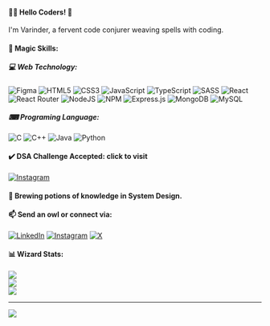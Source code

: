 #### 👨‍💻 Hello Coders! 🚀
I'm Varinder, a fervent code conjurer weaving spells with coding.

#### 🚀 Magic Skills:
##### 💻 Web Technology: 
![Figma](https://img.shields.io/badge/figma-%23F24E1E.svg?style=for-the-badge&logo=figma&logoColor=white) ![HTML5](https://img.shields.io/badge/html5-%23E34F26.svg?style=for-the-badge&logo=html5&logoColor=white) ![CSS3](https://img.shields.io/badge/css3-%231572B6.svg?style=for-the-badge&logo=css3&logoColor=white) ![JavaScript](https://img.shields.io/badge/javascript-%23323330.svg?style=for-the-badge&logo=javascript&logoColor=%23F7DF1E) ![TypeScript](https://img.shields.io/badge/typescript-%23007ACC.svg?style=for-the-badge&logo=typescript&logoColor=white) ![SASS](https://img.shields.io/badge/SASS-hotpink.svg?style=for-the-badge&logo=SASS&logoColor=white) ![React](https://img.shields.io/badge/react-%2320232a.svg?style=for-the-badge&logo=react&logoColor=%2361DAFB) ![React Router](https://img.shields.io/badge/React_Router-CA4245?style=for-the-badge&logo=react-router&logoColor=white) ![NodeJS](https://img.shields.io/badge/node.js-6DA55F?style=for-the-badge&logo=node.js&logoColor=white) ![NPM](https://img.shields.io/badge/NPM-%23CB3837.svg?style=for-the-badge&logo=npm&logoColor=white) ![Express.js](https://img.shields.io/badge/express.js-%23404d59.svg?style=for-the-badge&logo=express&logoColor=%2361DAFB) ![MongoDB](https://img.shields.io/badge/MongoDB-%234ea94b.svg?style=for-the-badge&logo=mongodb&logoColor=white) ![MySQL](https://img.shields.io/badge/mysql-%2300000f.svg?style=for-the-badge&logo=mysql&logoColor=white)
##### ⌨ Programing Language: 
![C](https://img.shields.io/badge/c-%2300599C.svg?style=for-the-badge&logo=c&logoColor=white) ![C++](https://img.shields.io/badge/c++-%2300599C.svg?style=for-the-badge&logo=c%2B%2B&logoColor=white) ![Java](https://img.shields.io/badge/java-%23ED8B00.svg?style=for-the-badge&logo=openjdk&logoColor=white) ![Python](https://img.shields.io/badge/python-3670A0?style=for-the-badge&logo=python&logoColor=ffdd54) 


<!-- #### 🔭 Currently enchanting the realms with Web-Development Project. -->

#### ✔️ DSA Challenge Accepted: click to visit
[![Instagram](https://img.shields.io/badge/Instagram-%23E4405F.svg?logo=Instagram&logoColor=white)](https://instagram.com/coderchats)


#### 🌱 Brewing potions of knowledge in System Design.

#### 📫 Send an owl or connect via:
[![LinkedIn](https://img.shields.io/badge/LinkedIn-%230077B5.svg?logo=linkedin&logoColor=white)](https://linkedin.com/in/nmvarinder) [![Instagram](https://img.shields.io/badge/Instagram-%23E4405F.svg?logo=Instagram&logoColor=white)](https://instagram.com/nmvarinder) [![X](https://img.shields.io/badge/X-black.svg?logo=X&logoColor=white)](https://x.com/nmvarinder) 

#### 📊 Wizard Stats:
![](https://github-readme-stats.vercel.app/api?username=nmvarinder&theme=dark&hide_border=false&include_all_commits=false&count_private=false)<br/>
![](https://github-readme-streak-stats.herokuapp.com/?user=nmvarinder&theme=dark&hide_border=false)<br/>
![](https://github-readme-stats.vercel.app/api/top-langs/?username=nmvarinder&theme=dark&hide_border=false&include_all_commits=false&count_private=false&layout=compact)

---
[![](https://visitcount.itsvg.in/api?id=nmvarinder&icon=0&color=0)](https://visitcount.itsvg.in)
